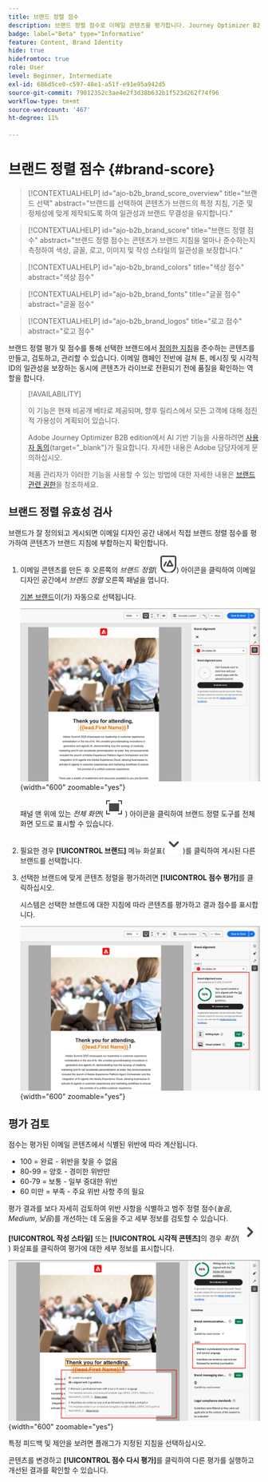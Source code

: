 ```yaml
---
title: 브랜드 정렬 점수
description: 브랜드 정렬 점수로 이메일 콘텐츠를 평가합니다. Journey Optimizer B2B edition의 브랜드 지침에 따라 색상, 글꼴, 로고 및 작성 스타일을 확인합니다.
badge: label="Beta" type="Informative"
feature: Content, Brand Identity
hide: true
hidefromtoc: true
role: User
level: Beginner, Intermediate
exl-id: 686d5ce0-c597-48e1-a51f-e91e95a942d5
source-git-commit: 79012352c3ae4e2f3d38b632b1f523d262f74f96
workflow-type: tm+mt
source-wordcount: '467'
ht-degree: 11%

---
```


# 브랜드 정렬 점수 {#brand-score}

>[!CONTEXTUALHELP]
>id="ajo-b2b_brand_score_overview"
>title="브랜드 선택"
>abstract="브랜드를 선택하여 콘텐츠가 브랜드의 특정 지침, 기준 및 정체성에 맞게 제작되도록 하여 일관성과 브랜드 무결성을 유지합니다."

>[!CONTEXTUALHELP]
>id="ajo-b2b_brand_score"
>title="브랜드 정렬 점수"
>abstract="브랜드 정렬 점수는 콘텐츠가 브랜드 지침을 얼마나 준수하는지 측정하여 색상, 글꼴, 로고, 이미지 및 작성 스타일의 일관성을 보장합니다."

>[!CONTEXTUALHELP]
>id="ajo-b2b_brand_colors"
>title="색상 점수"
>abstract="색상 점수"

>[!CONTEXTUALHELP]
>id="ajo-b2b_brand_fonts"
>title="글꼴 점수"
>abstract="글꼴 점수"

>[!CONTEXTUALHELP]
>id="ajo-b2b_brand_logos"
>title="로고 점수"
>abstract="로고 점수"

브랜드 정렬 평가 및 점수를 통해 선택한 브랜드에서 [정의한 지침](./brands-manage-create.md#brand-definitions)을 준수하는 콘텐츠를 만들고, 검토하고, 관리할 수 있습니다. 이메일 캠페인 전반에 걸쳐 톤, 메시징 및 시각적 ID의 일관성을 보장하는 동시에 콘텐츠가 라이브로 전환되기 전에 품질을 확인하는 역할을 합니다.

>[!AVAILABILITY]
>
>이 기능은 현재 비공개 베타로 제공되며, 향후 릴리스에서 모든 고객에 대해 점진적 가용성이 계획되어 있습니다.
>
>Adobe Journey Optimizer B2B edition에서 AI 기반 기능을 사용하려면 [사용자 동의](https://www.adobe.com/kr/legal/licenses-terms/adobe-dx-gen-ai-user-guidelines.html){target="_blank"}가 필요합니다. 자세한 내용은 Adobe 담당자에게 문의하십시오.
>
>제품 관리자가 이러한 기능을 사용할 수 있는 방법에 대한 자세한 내용은 [브랜드 관련 권한](./brands-overview.md#brand-related-permissions)을 참조하세요.

## 브랜드 정렬 유효성 검사

브랜드가 잘 정의되고 게시되면 이메일 디자인 공간 내에서 직접 브랜드 정렬 점수를 평가하여 콘텐츠가 브랜드 지침에 부합하는지 확인합니다.

1. 이메일 콘텐츠를 만든 후 오른쪽의 _브랜드 정렬_( ![브랜드 정렬 아이콘](../assets/do-not-localize/icon-brand-compliance.svg)) 아이콘을 클릭하여 이메일 디자인 공간에서 _브랜드 정렬_ 오른쪽 패널을 엽니다.

   [기본 브랜드](./brands-manage-create.md#default-brand)이(가) 자동으로 선택됩니다.

   ![브랜드 정렬 도구 액세스](./assets/brands-alignment-sidebar.png){width="600" zoomable="yes"}

   패널 맨 위에 있는 _전체 화면_( ![전체 화면 아이콘](../assets/do-not-localize/icon-full-screen.svg) ) 아이콘을 클릭하여 브랜드 정렬 도구를 전체 화면 모드로 표시할 수 있습니다.

1. 필요한 경우 **[!UICONTROL 브랜드]** 메뉴 화살표(![아래쪽 화살표](../assets/do-not-localize/icon-down-menu.svg))를 클릭하여 게시된 다른 브랜드를 선택합니다.

1. 선택한 브랜드에 맞게 콘텐츠 정렬을 평가하려면 **[!UICONTROL 점수 평가]**&#x200B;를 클릭하십시오.

   시스템은 선택한 브랜드에 대한 지침에 따라 콘텐츠를 평가하고 결과 점수를 표시합니다.

   ![브랜드 정렬 평가 점수](./assets/brands-alignment-evaluation.png){width="600" zoomable="yes"}

## 평가 검토

점수는 평가된 이메일 콘텐츠에서 식별된 위반에 따라 계산됩니다.

* 100 = 완료 - 위반을 찾을 수 없음
* 80-99 = 양호 - 경미한 위반만
* 60-79 = 보통 - 일부 중대한 위반
* 60 미만 = 부족 - 주요 위반 사항 주의 필요

평가 결과를 보다 자세히 검토하여 위반 사항을 식별하고 범주 정렬 점수(_높음_, _Medium_, _낮음_)를 개선하는 데 도움을 주고 세부 정보를 검토할 수 있습니다. **[!UICONTROL 작성 스타일]** 또는 **[!UICONTROL 시각적 콘텐츠]**&#x200B;의 경우 _확장_( ![확장 화살표](../assets/do-not-localize/icon-expand-right.svg) ) 화살표를 클릭하여 평가에 대한 세부 정보를 표시합니다.

![브랜드 정렬 평가 세부 정보](./assets/brands-alignment-evaluation-details.png){width="600" zoomable="yes"}

특정 피드백 및 제안을 보려면 플래그가 지정된 지침을 선택하십시오.

콘텐츠를 변경하고 **[!UICONTROL 점수 다시 평가]**&#x200B;를 클릭하여 다른 평가를 실행하고 개선된 결과를 확인할 수 있습니다.
